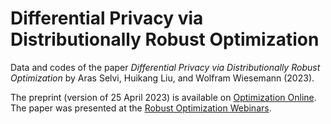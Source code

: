# Differential Privacy via Distributionally Robust Optimization
Data and codes of the paper _Differential Privacy via Distributionally Robust Optimization_ by Aras Selvi, Huikang Liu, and Wolfram Wiesemann (2023).

The preprint (version of 25 April 2023) is available on [Optimization Online](https://optimization-online.org/2023/04/differential-privacy-via-distributionally-robust-optimization/). The paper was presented at the [Robust Optimization Webinars](https://youtu.be/HIfNWrQ-NS4).
